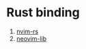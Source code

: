 # Rust binding

1. [nvim-rs](https://github.com/KillTheMule/nvim-rs)
2. [neovim-lib](https://github.com/daa84/neovim-lib)
